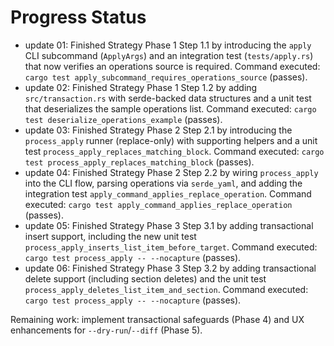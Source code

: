 # Progress Status

- update 01: Finished Strategy Phase 1 Step 1.1 by introducing the `apply` CLI subcommand (`ApplyArgs`) and an integration test (`tests/apply.rs`) that now verifies an operations source is required. Command executed: `cargo test apply_subcommand_requires_operations_source` (passes).
- update 02: Finished Strategy Phase 1 Step 1.2 by adding `src/transaction.rs` with serde-backed data structures and a unit test that deserializes the sample operations list. Command executed: `cargo test deserialize_operations_example` (passes).
- update 03: Finished Strategy Phase 2 Step 2.1 by introducing the `process_apply` runner (replace-only) with supporting helpers and a unit test `process_apply_replaces_matching_block`. Command executed: `cargo test process_apply_replaces_matching_block` (passes).
- update 04: Finished Strategy Phase 2 Step 2.2 by wiring `process_apply` into the CLI flow, parsing operations via `serde_yaml`, and adding the integration test `apply_command_applies_replace_operation`. Command executed: `cargo test apply_command_applies_replace_operation` (passes).
- update 05: Finished Strategy Phase 3 Step 3.1 by adding transactional insert support, including the new unit test `process_apply_inserts_list_item_before_target`. Command executed: `cargo test process_apply -- --nocapture` (passes).
- update 06: Finished Strategy Phase 3 Step 3.2 by adding transactional delete support (including section deletes) and the unit test `process_apply_deletes_list_item_and_section`. Command executed: `cargo test process_apply -- --nocapture` (passes).

Remaining work: implement transactional safeguards (Phase 4) and UX enhancements for `--dry-run`/`--diff` (Phase 5).
